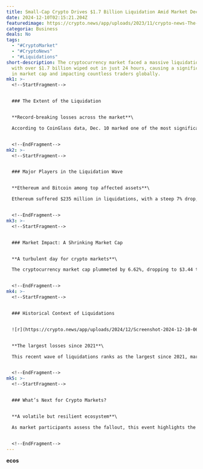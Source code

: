 ```yaml
---
title: Small-Cap Crypto Drives $1.7 Billion Liquidation Amid Market Decline
date: 2024-12-10T02:15:21.204Z
featuredimage: https://crypto.news/app/uploads/2023/11/crypto-news-The-fall-of-FTX04.webp
categoria: Business
deals: No
tags:
  - "#CryptoMarket"
  - "#CryptoNews"
  - "#Liquidations"
short-description: The cryptocurrency market faced a massive liquidation wave,
  with over $1.7 billion wiped out in just 24 hours, causing a significant drop
  in market cap and impacting countless traders globally.
mk1: >-
  <!--StartFragment-->


  ### The Extent of the Liquidation


  **Record-breaking losses across the market**\

  According to CoinGlass data, Dec. 10 marked one of the most significant liquidation days this year. Over $1.53 billion was liquidated from long positions, while $155 million came from shorts. Small-cap cryptocurrencies bore the brunt of the losses, with $564 million liquidated, including $543 million in long positions. Over half a million traders faced losses during this single trading day.


  <!--EndFragment-->
mk2: >-
  <!--StartFragment-->


  ### Major Players in the Liquidation Wave


  **Ethereum and Bitcoin among top affected assets**\

  Ethereum suffered $235 million in liquidations, with a steep 7% drop, bringing its value to $3,686. Bitcoin, too, experienced $182 million in liquidations, dropping to $96,652, well below the critical $100,000 psychological mark. Binance led the platforms with $739 million in liquidations, followed by OKX and Bybit, highlighting the widespread market impact.


  <!--EndFragment-->
mk3: >-
  <!--StartFragment-->


  ### Market Impact: A Shrinking Market Cap


  **A turbulent day for crypto markets**\

  The cryptocurrency market cap plummeted by 6.62%, dropping to $3.44 trillion. Interestingly, market trading volume surged by 113%, reaching $313 billion, reflecting increased activity amid the downturn. Ethereum-USDT pairs on Binance saw the largest single liquidation at $19.69 million, underscoring the volatility of leading trading pairs.


  <!--EndFragment-->
mk4: >-
  <!--StartFragment-->


  ### Historical Context of Liquidations


  ![r](https://crypto.news/app/uploads/2024/12/Screenshot-2024-12-10-060049-1024x312.png.webp "r")


  **The largest losses since 2021**\

  This recent wave of liquidations ranks as the largest since 2021, marking a turbulent year for cryptocurrency markets. While small-cap cryptocurrencies led the current crash, liquidations have been steadily rising, suggesting increased participation from new traders.


  <!--EndFragment-->
mk5: >-
  <!--StartFragment-->


  ### What’s Next for Crypto Markets?


  **A volatile but resilient ecosystem**\

  As market participants assess the fallout, this event highlights the high-risk nature of cryptocurrency trading. Despite the downturn, the crypto market remains a dynamic space, attracting both experienced and new traders. The question now is how markets will stabilize and what lessons can be learned from this significant liquidation event.


  <!--EndFragment-->
---
```

**ecos**